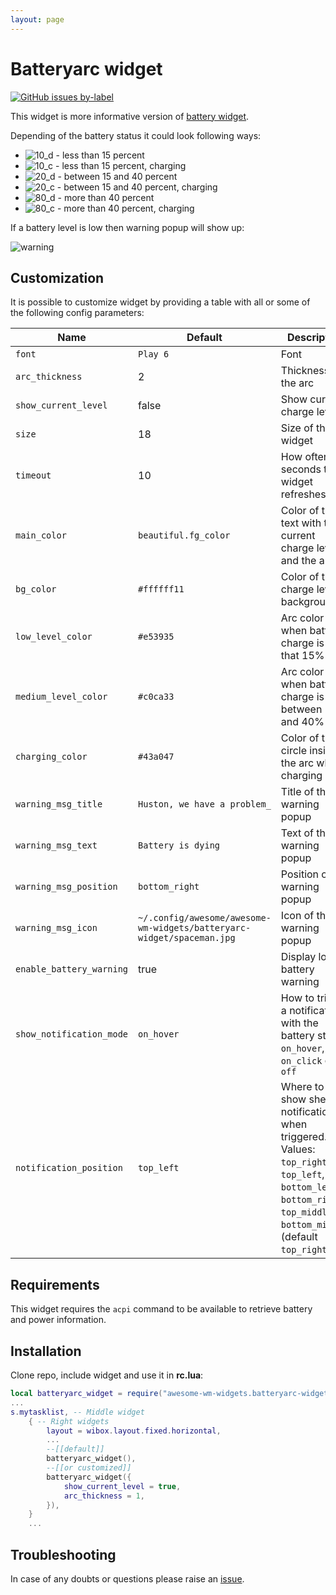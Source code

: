 ```yaml
---
layout: page
---
```

# Batteryarc widget

[![GitHub issues by-label](https://img.shields.io/github/issues-raw/streetturtle/awesome-wm-widgets/batteryarc)](https://github.com/streetturtle/awesome-wm-widgets/labels/batteryarc)

This widget is more informative version of [battery widget](https://github.com/streetturtle/awesome-wm-widgets/tree/master/battery-widget).

Depending of the battery status it could look following ways:

 - ![10_d](../awesome-wm-widgets/assets/img/widgets/screenshots/batteryarc-widget/10_d.png) - less than 15 percent
 - ![10_c](../awesome-wm-widgets/assets/img/widgets/screenshots/batteryarc-widget/10_c.png) - less than 15 percent, charging
 - ![20_d](../awesome-wm-widgets/assets/img/widgets/screenshots/batteryarc-widget/20_d.png) - between 15 and 40 percent
 - ![20_c](../awesome-wm-widgets/assets/img/widgets/screenshots/batteryarc-widget/20_c.png) - between 15 and 40 percent, charging
 - ![80_d](../awesome-wm-widgets/assets/img/widgets/screenshots/batteryarc-widget/80_d.png) - more than 40 percent
 - ![80_c](../awesome-wm-widgets/assets/img/widgets/screenshots/batteryarc-widget/80_c.png) - more than 40 percent, charging

If a battery level is low then warning popup will show up:

![warning](../awesome-wm-widgets/assets/img/widgets/screenshots/batteryarc-widget/warning.png)

## Customization

It is possible to customize widget by providing a table with all or some of the following config parameters:

| Name | Default | Description |
|---|---|---|
| `font` | `Play 6` | Font |
| `arc_thickness` | 2 | Thickness of the arc |
| `show_current_level`| false | Show current charge level |
| `size`| 18 | Size of the widget |
| `timeout` | 10 | How often in seconds the widget refreshes |
| `main_color` | `beautiful.fg_color` | Color of the text with the current charge level and the arc |
| `bg_color` | `#ffffff11` | Color of the charge level background |
| `low_level_color` | `#e53935` | Arc color when battery charge is less that 15% |
| `medium_level_color` | `#c0ca33` |  Arc color when battery charge is between 15% and 40% |
| `charging_color` | `#43a047` |  Color of the circle inside the arc when charging  |
| `warning_msg_title` | `Huston, we have a problem_` | Title of the warning popup |
| `warning_msg_text` | `Battery is dying` | Text of the warning popup |
| `warning_msg_position` | `bottom_right` | Position of the warning popup |
| `warning_msg_icon` | `~/.config/awesome/awesome-wm-widgets/batteryarc-widget/spaceman.jpg` | Icon of the warning popup |
| `enable_battery_warning` | true | Display low battery warning |
| `show_notification_mode` | `on_hover` | How to trigger a notification with the battery status: `on_hover`, `on_click` or `off`  |
| `notification_position` | `top_left` | Where to show she notification when triggered. Values: `top_right`, `top_left`, `bottom_left`, `bottom_right`, `top_middle`, `bottom_middle`. (default `top_right`) |

## Requirements

This widget requires the `acpi` command to be available to retrieve battery and
power information.

## Installation

Clone repo, include widget and use it in **rc.lua**:

```lua
local batteryarc_widget = require("awesome-wm-widgets.batteryarc-widget.batteryarc")
...
s.mytasklist, -- Middle widget
	{ -- Right widgets
    	layout = wibox.layout.fixed.horizontal,
		...
        --[[default]]
		batteryarc_widget(),		
        --[[or customized]]
        batteryarc_widget({
            show_current_level = true,
            arc_thickness = 1,
        }),
	}
	...
```

## Troubleshooting

In case of any doubts or questions please raise an [issue](https://github.com/streetturtle/awesome-wm-widgets/issues/new).
